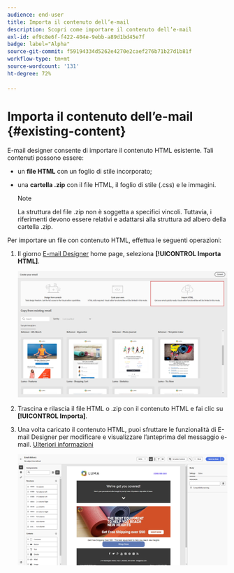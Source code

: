 ```yaml
---
audience: end-user
title: Importa il contenuto dell’e-mail
description: Scopri come importare il contenuto dell’e-mail
exl-id: ef9c8e6f-f422-404e-9ebb-a89d1bd45e7f
badge: label="Alpha"
source-git-commit: f59194334d5262e4270e2caef276b71b27d1b81f
workflow-type: tm+mt
source-wordcount: '131'
ht-degree: 72%

---
```


# Importa il contenuto dell’e-mail {#existing-content}

E-mail designer consente di importare il contenuto HTML esistente. Tali contenuti possono essere:

* un **file HTML** con un foglio di stile incorporato;
* una **cartella .zip** con il file HTML, il foglio di stile (.css) e le immagini.

  >[!NOTE]
  >
  >La struttura del file .zip non è soggetta a specifici vincoli. Tuttavia, i riferimenti devono essere relativi e adattarsi alla struttura ad albero della cartella .zip.

Per importare un file con contenuto HTML, effettua le seguenti operazioni:

1. Il giorno [E-mail Designer](get-started-email-designer.md) home page, seleziona **[!UICONTROL Importa HTML]**.

   ![](assets/html-import.png)

1. Trascina e rilascia il file HTML o .zip con il contenuto HTML e fai clic su **[!UICONTROL Importa]**.

1. Una volta caricato il contenuto HTML, puoi sfruttare le funzionalità di E-mail Designer per modificare e visualizzare l’anteprima del messaggio e-mail. [Ulteriori informazioni](create-email-content.md)

   ![](assets/html-imported.png)